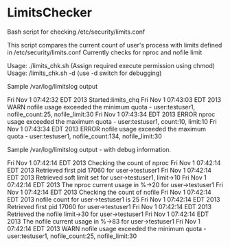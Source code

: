 LimitsChecker
=============

Bash script for checking /etc/security/limits.conf

This script compares the current count of user's process with limits defined in /etc/security/limits.conf
Currently checks for nproc and nofile limit

Usage: ./limits_chk.sh (Assign required execute permission using chmod)
Usage: /limits_chk.sh -d (use -d switch for debugging)

Sample /var/log/limitslog output

Fri Nov  1 07:42:32 EDT 2013 Started:limits_chq
Fri Nov  1 07:43:03 EDT 2013 WARN nofile usage exceeded the minimum quota - user:testuser1, 
nofile_count:25, nofile_limit:30
Fri Nov  1 07:43:34 EDT 2013 ERROR nproc usage exceeded the maximum quota - user:testuser1, 
count:10, limit:10
Fri Nov  1 07:43:34 EDT 2013 ERROR nofile usage exceeded the maximum quota - user:testuser1, 
nofile_count:134, nofile_limit:30

Sample /var/log/limitslog output - with debug information.

Fri Nov  1 07:42:14 EDT 2013 Checking the count of nproc
Fri Nov  1 07:42:14 EDT 2013 Retrieved first pid 17060 for user->testuser1 
Fri Nov  1 07:42:14 EDT 2013 Retrieved soft limit set for user->testuser1, limit->10 
Fri Nov  1 07:42:14 EDT 2013 The nproc current usage in %->20 for user->testuser1 
Fri Nov  1 07:42:14 EDT 2013 Checking the count of nofile
Fri Nov  1 07:42:14 EDT 2013 nofile count for user->testuser1 is 25 
Fri Nov  1 07:42:14 EDT 2013 Retrieved first pid 17060 for user->testuser1 
Fri Nov  1 07:42:14 EDT 2013 Retrieved the nofile limit->30 for user->testuser1 
Fri Nov  1 07:42:14 EDT 2013 The nofile current usage in %->83 for user->testuser1 
Fri Nov  1 07:42:14 EDT 2013 WARN nofile usage exceeded the minimum quota - user:testuser1, 
nofile_count:25, nofile_limit:30

